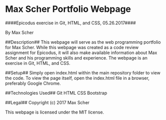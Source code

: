 # Max Scher Portfolio Webpage #
####Epicodus exercise in Git, HTML, and CSS, 05.26.2017####

By Max Scher

##Description##
This webpage will serve as the web programming portfolio for Max Scher. While this webpage was created as a code review assignment for Epicodus, it will also make available information about Max Scher and his programming skills and experience. The webpage is an exercise in Git, HTML, and CSS.

##Setup##
Simply open index.html within the main repository folder to view the code. To view the page itself, open the index.html file in a browser, preferably Google Chrome.

##Technologies Used##
Git
HTML
CSS
Bootstrap

##Legal##
Copyright (c) 2017 Max Scher

This webpage is licensed under the MIT license.
